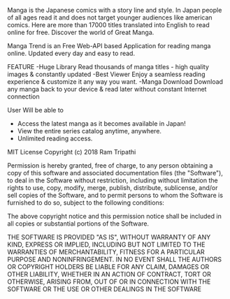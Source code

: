 
Manga is the Japanese comics with a story line and style. In Japan people of all ages read it and does not target younger audiences like american comics. Here are more than 17000 titles translated into English to read online for free. Discover the world of Great Manga.

Manga Trend is an Free Web-API based Application for reading manga online. Updated every day and easy to read.

FEATURE
 -Huge Library
   Read thousands of manga titles - high quality images & constantly 
   updated
 -Best Viewer
   Enjoy a seamless reading experience & customize it any way you want. 
 -Manga Download
   Download any manga back to your device & read later without constant 
   Internet connection
 
 User Will be able to
  * Access the latest manga as it becomes available in Japan!
  * View the entire series catalog anytime, anywhere.
  * Unlimited reading access.
  

MIT License
Copyright (c) 2018 Ram Tripathi

Permission is hereby granted, free of charge, to any person obtaining a copy
of this software and associated documentation files (the "Software"), to deal
in the Software without restriction, including without limitation the rights
to use, copy, modify, merge, publish, distribute, sublicense, and/or sell
copies of the Software, and to permit persons to whom the Software is
furnished to do so, subject to the following conditions:

The above copyright notice and this permission notice shall be included in all
copies or substantial portions of the Software.

THE SOFTWARE IS PROVIDED "AS IS", WITHOUT WARRANTY OF ANY KIND, EXPRESS OR
IMPLIED, INCLUDING BUT NOT LIMITED TO THE WARRANTIES OF MERCHANTABILITY,
FITNESS FOR A PARTICULAR PURPOSE AND NONINFRINGEMENT. IN NO EVENT SHALL THE
AUTHORS OR COPYRIGHT HOLDERS BE LIABLE FOR ANY CLAIM, DAMAGES OR OTHER
LIABILITY, WHETHER IN AN ACTION OF CONTRACT, TORT OR OTHERWISE, ARISING FROM,
OUT OF OR IN CONNECTION WITH THE SOFTWARE OR THE USE OR OTHER DEALINGS IN THE
SOFTWARE

